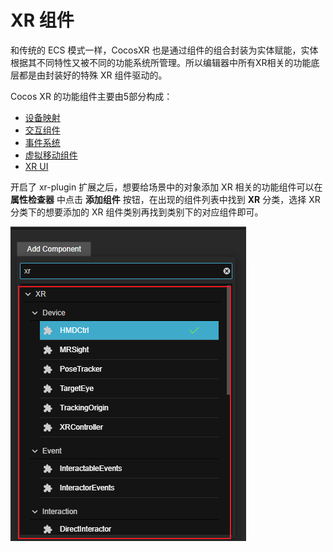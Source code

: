 # XR 组件

和传统的 ECS 模式一样，CocosXR 也是通过组件的组合封装为实体赋能，实体根据其不同特性又被不同的功能系统所管理。所以编辑器中所有XR相关的功能底层都是由封装好的特殊 XR 组件驱动的。

Cocos XR 的功能组件主要由5部分构成：

- [设备映射](device-mapping.md)
- [交互组件](interaction.md)
- [事件系统](events.md)
- [虚拟移动组件](locomotion.md)
- [XR UI](xrui.md)

开启了 xr-plugin 扩展之后，想要给场景中的对象添加 XR 相关的功能组件可以在 **属性检查器** 中点击 **添加组件** 按钮，在出现的组件列表中找到 **XR** 分类，选择 XR 分类下的想要添加的 XR 组件类别再找到类别下的对应组件即可。

![add-component](component/component.png)
